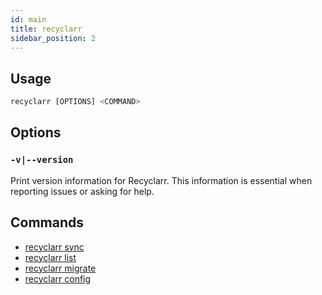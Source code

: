 ```yaml
---
id: main
title: recyclarr
sidebar_position: 2
---
```


## Usage

```js
recyclarr [OPTIONS] <COMMAND>
```

## Options

### `-v|--version`

Print version information for Recyclarr. This information is essential when reporting issues or
asking for help.

## Commands

- [recyclarr sync](sync.md)
- [recyclarr list](list/index.md)
- [recyclarr migrate](migrate.md)
- [recyclarr config](config/index.md)

